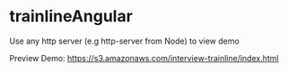# trainlineAngular

Use any http server (e.g http-server from Node) to view demo

Preview Demo: https://s3.amazonaws.com/interview-trainline/index.html